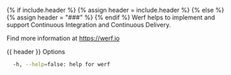 {% if include.header %}
{% assign header = include.header %}
{% else %}
{% assign header = "###" %}
{% endif %}
Werf helps to implement and support Continuous Integration and Continuous Delivery.

Find more information at https://werf.io

{{ header }} Options

```bash
  -h, --help=false: help for werf
```

